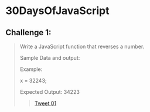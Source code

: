 # 30DaysOfJavaScript

## Challenge 1:
>Write a JavaScript function that reverses a number.
>
>Sample Data and output:
>
>Example: 
>
>x = 32243;
>
>Expected Output: 34223
>
>>[Tweet 01](https://twitter.com/philomath128/status/1721588367945781459)
